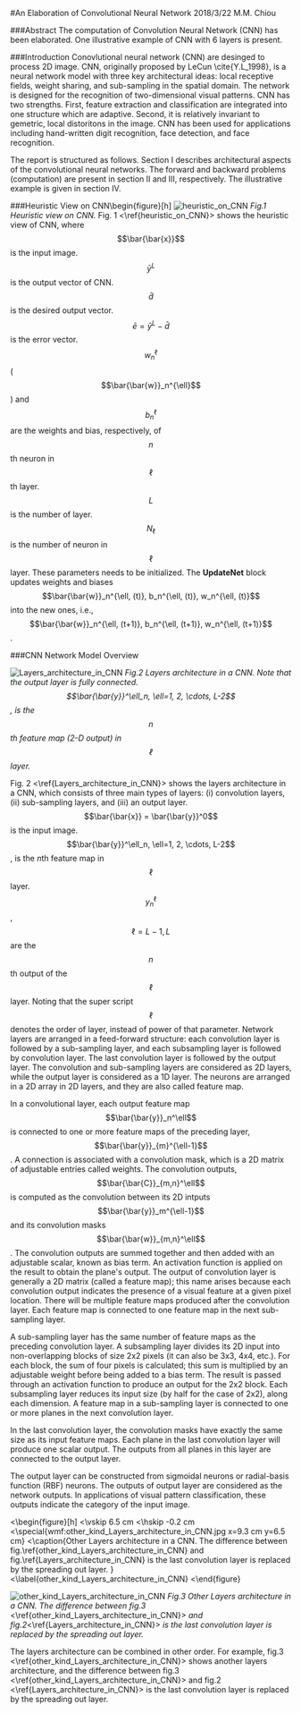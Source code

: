 #An Elaboration of Convolutional Neural Network
2018/3/22 M.M. Chiou

###Abstract 
The computation of Convolution Neural Network (CNN) has been elaborated.
One illustrative example of CNN with 6 layers is present.

###Introduction
 Conovlutional neural network (CNN) are desinged to process 2D image.
CNN, originally proposed by LeCun \cite{Y.L_1998}, is a neural network model with three key architectural ideas: local receptive fields, weight sharing, and sub-sampling in the spatial domain.
The network is designed for the recognition of two-dimensional visual patterns.
CNN has two strengths. First, feature extraction and classification are integrated into one structure which are adaptive.
Second, it is relatively invariant to gemetric, local distoritons in the image.
CNN has been used for applications including hand-written digit recognition, face detection, and face recognition.

The report is structured as follows.
Section I describes architectural aspects of the convolutional neural networks.
The forward and backward problems (computation) are present in section II and III, respectively.
The illustrative example is given in section IV.

###Heuristic View on CNN\begin{figure}[h]
![heuristic_on_CNN](/assets/heuristic_on_CNN.jpg)
*Fig.1 Heuristic view on CNN.*
Fig. 1 <\ref{heuristic_on_CNN}> shows the heuristic view of CNN, where $$\bar{\bar{x}}$$ is the input image. $$\bar{y}^L$$ is the output vector of CNN. $$\bar{d}$$ is the desired output vector. $$\bar{e} = \bar{y}^L - \bar{d}$$  is the error vector. $$w_n^\ell$$ \($$\bar{\bar{w}}_n^{\ell}$$\) and $$b_n^\ell$$ are the weights and bias, respectively, of $$n$$th neuron in $$\ell$$th layer. $$L$$ is the number of layer. $$N_\ell$$ is the number of neuron in $$\ell$$ layer. These parameters needs to be initialized. The **UpdateNet** block updates weights and biases $$\bar{\bar{w}}_n^{\ell, (t)}, b_n^{\ell, (t)}, w_n^{\ell, (t)}$$ into the new ones, i.e., $$\bar{\bar{w}}_n^{\ell, (t+1)}, b_n^{\ell, (t+1)}, w_n^{\ell, (t+1)}$$.

###CNN Network Model Overview

![Layers_architecture_in_CNN](/assets/Layers_architecture_in_CNN.jpg)
*Fig.2 Layers architecture in a CNN. Note that the output layer is fully connected. $$\bar{\bar{y}}^\ell_n, \ell=1, 2, \cdots, L-2$$, is the $$n$$th  feature map (2-D output) in $$\ell$$ layer.*

Fig. 2 <\ref{Layers_architecture_in_CNN}> shows the layers architecture in a CNN, which consists of three main types of layers: (i) convolution layers, (ii) sub-sampling layers, and (iii) an output layer. $$\bar{\bar{x}} = \bar{\bar{y}}^0$$ is the input image. $$\bar{\bar{y}}^\ell_n, \ell=1, 2, \cdots, L-2$$, is the $n$th feature map in $$\ell$$ layer.$$y_n^\ell$$, $$\ell=L-1, L$$ are the $$n$$th output of the $$\ell$$ layer. Noting that the super script $$\ell$$ denotes the order of layer, instead of power of that parameter. Network layers are arranged in a feed-forward structure: each convolution layer is followed by a sub-sampling layer, and each subsampling layer is followed by convolution layer. The last convolution layer is followed by the output layer. The convolution and sub-sampling layers are considered as 2D layers, while the output layer is considered as a 1D layer. The neurons are arranged in a 2D array in 2D layers, and they are also called feature map.

In a convolutional layer, each output feature map $$\bar{\bar{y}}_n^\ell$$ is connected to one or more feature maps of the preceding layer, $$\bar{\bar{y}}_{m}^{\ell-1}$$. A connection is associated with a convolution mask, which is a 2D matrix of adjustable entries called weights. The convolution outputs, $$\bar{\bar{C}}_{m,n}^\ell$$ is computed as the convolution between its 2D intputs $$\bar{\bar{y}}_m^{\ell-1}$$ and its convolution masks $$\bar{\bar{w}}_{m,n}^\ell$$. The convolution outputs are summed together and then added with an adjustable scalar, known as bias term. An activation function is applied on the result to obtain the plane's output. The output of convolution layer is generally a 2D matrix (called a feature map); this name arises because each convolution output indicates the presence of a visual feature at a given pixel location. There will be multiple feature maps produced after the convolution layer. Each feature map is connected to one feature map in the next sub-sampling layer.

A sub-sampling layer has the same number of feature maps as the preceding convolution layer. A subsampling layer divides its 2D input into non-overlapping blocks of size 2x2 pixels (it can also be 3x3, 4x4, etc.). For each block, the sum of four pixels is calculated; this sum is multiplied by an adjustable weight before being added to a bias term. The result is passed through an activation function to produce an output for the 2x2 block. Each subsampling layer reduces its input size (by half for the case of 2x2), along each dimension. A feature map in a sub-sampling layer is connected to one or more planes in the next convolution layer.

In the last convolution layer, the convolution masks have exactly the same size as its input feature maps. Each plane in the last convolution layer will produce one scalar output. The outputs from all planes in this layer are connected to the output layer.

The output layer can be constructed from sigmoidal neurons or radial-basis function (RBF) neurons. The outputs of output layer are considered as the network outputs. In applications of visual pattern classification, these outputs indicate the category of the input image.


<\begin{figure}[h]
<\vskip 6.5 cm
<\hskip -0.2 cm
<\special{wmf:other_kind_Layers_architecture_in_CNN.jpg x=9.3 cm y=6.5 cm}
<\caption{Other Layers architecture in a CNN. The difference between fig.\ref{other_kind_Layers_architecture_in_CNN} and fig.\ref{Layers_architecture_in_CNN} is the last convolution layer is replaced by the spreading out layer. }
<\label{other_kind_Layers_architecture_in_CNN}
<\end{figure}

![other_kind_Layers_architecture_in_CNN](/assets/other_kind_Layers_architecture_in_CNN.jpg)
*Fig.3 Other Layers architecture in a CNN. The difference between fig.3* <\ref{other_kind_Layers_architecture_in_CNN}> *and fig.2*<\ref{Layers_architecture_in_CNN}> *is the last convolution layer is replaced by the spreading out layer.*

The layers architecture can be combined in other order. For example, fig.3 <\ref{other_kind_Layers_architecture_in_CNN}> shows another layers architecture, and the difference between fig.3 <\ref{other_kind_Layers_architecture_in_CNN}> and fig.2 <\ref{Layers_architecture_in_CNN}> is the last convolution layer is replaced by the spreading out layer.
